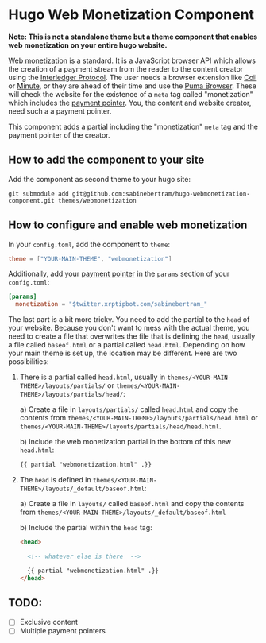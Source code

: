 # Hugo Web Monetization Component

**Note: This is not a standalone theme but a theme component that enables web monetization on your entire hugo website.**

[Web monetization](https://webmonetization.org/) is a standard. It is a JavaScript browser API which allows the creation of a payment stream from the reader to the content creator using the [Interledger Protocol](https://interledger.org/). The user needs a browser extension like [Coil](https://coil.com/) or [Minute](https://github.com/interledgerjs/minute), or they are ahead of their time and use the [Puma Browser](https://www.pumabrowser.com/). These will check the website for the existence of a `meta` tag called "monetization" which includes the [payment pointer](https://paymentpointers.org/). You, the content and website creator, need such a a payment pointer.

This component adds a partial including the "monetization" `meta` tag and the payment pointer of the creator.

## How to add the component to your site

Add the component as second theme to your hugo site:
```
git submodule add git@github.com:sabinebertram/hugo-webmonetization-component.git themes/webmonetization
```

## How to configure and enable web monetization

In your `config.toml`, add the component to `theme`:
```toml
theme = ["YOUR-MAIN-THEME", "webmonetization"]
```

Additionally, add your [payment pointer](https://paymentpointers.org/) in the `params` section of your `config.toml`:
```toml
[params]
  monetization = "$twitter.xrptipbot.com/sabinebertram_"
```

The last part is a bit more tricky. You need to add the partial to the `head` of your website. Because you don't want to mess with the actual theme, you need to create a file that overwrites the file that is defining the `head`, usually a file called `baseof.html` or a partial called `head.html`. Depending on how your main theme is set up, the location may be different. Here are two possibilities:

1. There is a partial called `head.html`, usually in `themes/<YOUR-MAIN-THEME>/layouts/partials/` or `themes/<YOUR-MAIN-THEME>/layouts/partials/head/`:

    a) Create a file in `layouts/partials/` called `head.html` and copy the contents from `themes/<YOUR-MAIN-THEME>/layouts/partials/head.html` or `themes/<YOUR-MAIN-THEME>/layouts/partials/head/head.html`.

    b) Include the web monetization partial in the bottom of this new `head.html`:
    ```html
    {{ partial "webmonetization.html" .}}
    ```

2. The `head` is defined in `themes/<YOUR-MAIN-THEME>/layouts/_default/baseof.html`:

    a) Create a file in `layouts/` called `baseof.html` and copy the contents from `themes/<YOUR-MAIN-THEME>/layouts/_default/baseof.html`

    b) Include the partial within the `head` tag:
    ```html
    <head>

      <!-- whatever else is there  -->

      {{ partial "webmonetization.html" .}}
    </head>
    ```

## TODO:
- [ ] Exclusive content
- [ ] Multiple payment pointers